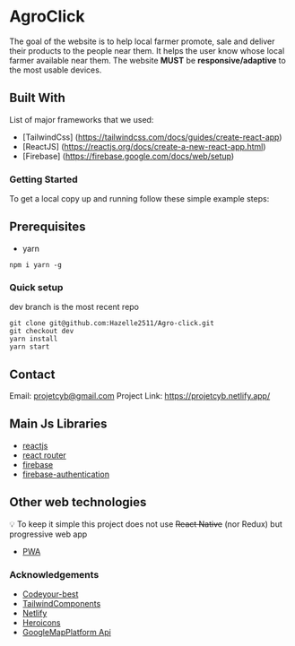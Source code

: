 

# AgroClick

The goal of the website is to help local farmer promote,  sale  and deliver their products to the people near them. It helps the user know whose local farmer available near them. The website  **MUST**  be  **responsive/adaptive** to the most usable devices. 


## Built With

List of major frameworks that we used:

- [TailwindCss] (https://tailwindcss.com/docs/guides/create-react-app)
- [ReactJS] (https://reactjs.org/docs/create-a-new-react-app.html)
- [Firebase]  (https://firebase.google.com/docs/web/setup)


### Getting Started

To get a local copy up and running follow these simple example steps:


## Prerequisites


- yarn      

```
npm i yarn -g

```

### Quick setup

dev branch is the most recent repo

```
git clone git@github.com:Hazelle2511/Agro-click.git
git checkout dev
yarn install
yarn start

```




## Contact

Email: projetcyb@gmail.com
Project Link: https://projetcyb.netlify.app/

## Main Js Libraries

- [reactjs](https://reactjs.org)
- [react router](https://reacttraining.com/react-router/web/guides/quick-start)
- [firebase](https://firebase.google.com/)
- [firebase-authentication](https://firebase.google.com/docs/auth)


## Other web technologies

:bulb: To keep it simple this project does not use ~~React Native~~ (nor Redux) but progressive web app

- [PWA](https://developer.mozilla.org/en-US/docs/Web/Progressive_web_apps)





### Acknowledgements
- [Codeyour-best](https://github.com/codeyour-best)
- [TailwindComponents](tailwindcomponents.com/)
- [Netlify](https://app.netlify.com/)
- [Heroicons](https://heroicons.dev/)
- [GoogleMapPlatform Api](https://developers.google.com/maps)

